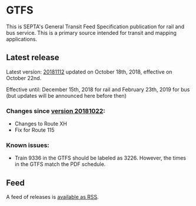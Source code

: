 # GTFS

This is SEPTA's General Transit Feed Specification publication for rail and bus service. This is a primary source intended for transit and mapping applications.

## Latest release

Latest version: [20181112](https://github.com/septadev/GTFS/releases/tag/v201811120) updated on October 18th, 2018, effective on October 22nd.

Effective until: December 15th, 2018 for rail and February 23th, 2019 for bus (but updates will be announced here before then)

### Changes since [version 20181022](https://github.com/septadev/GTFS/releases/tag/v201810220): 
 
*  Changes to Route XH
*  Fix for Route 115

### Known issues:

* Train 9336 in the GTFS should be labeled as 3226.  However, the times in the GTFS match the PDF schedule.

## Feed

A feed of releases is [available as RSS](https://github.com/septadev/GTFS/releases.atom).

